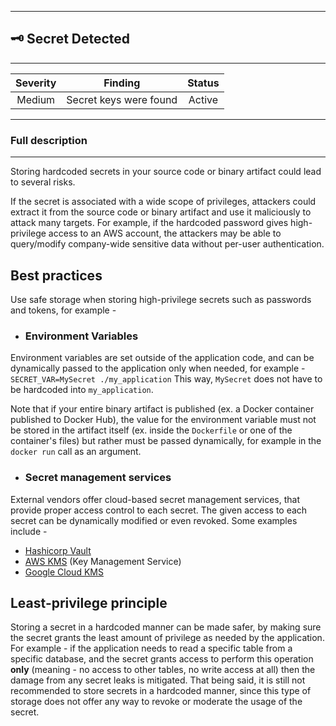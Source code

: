 

---
## 🗝️ Secret Detected

---
| Severity                | Finding                  | Status                  |
| :---------------------: | :-----------------------------------: | :-----------------------------------: |
| Medium | Secret keys were found | Active |

---
### Full description

---
Storing hardcoded secrets in your source code or binary artifact could lead to several risks.

If the secret is associated with a wide scope of privileges, attackers could extract it from the source code or binary artifact and use it maliciously to attack many targets. For example, if the hardcoded password gives high-privilege access to an AWS account, the attackers may be able to query/modify company-wide sensitive data without per-user authentication.

## Best practices

Use safe storage when storing high-privilege secrets such as passwords and tokens, for example -

* ### Environment Variables

Environment variables are set outside of the application code, and can be dynamically passed to the application only when needed, for example -
`SECRET_VAR=MySecret ./my_application`
This way, `MySecret` does not have to be hardcoded into `my_application`.

Note that if your entire binary artifact is published (ex. a Docker container published to Docker Hub), the value for the environment variable must not be stored in the artifact itself (ex. inside the `Dockerfile` or one of the container's files) but rather must be passed dynamically, for example in the `docker run` call as an argument.

* ### Secret management services

External vendors offer cloud-based secret management services, that provide proper access control to each secret. The given access to each secret can be dynamically modified or even revoked. Some examples include -

* [Hashicorp Vault](https://www.vaultproject.io)
* [AWS KMS](https://aws.amazon.com/kms) (Key Management Service)
* [Google Cloud KMS](https://cloud.google.com/security-key-management)

## Least-privilege principle

Storing a secret in a hardcoded manner can be made safer, by making sure the secret grants the least amount of privilege as needed by the application.
For example - if the application needs to read a specific table from a specific database, and the secret grants access to perform this operation **only** (meaning - no access to other tables, no write access at all) then the damage from any secret leaks is mitigated.
That being said, it is still not recommended to store secrets in a hardcoded manner, since this type of storage does not offer any way to revoke or moderate the usage of the secret.